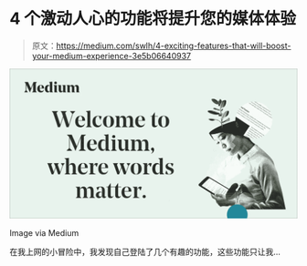 # 4 个激动人心的功能将提升您的媒体体验

> 原文：<https://medium.com/swlh/4-exciting-features-that-will-boost-your-medium-experience-3e5b06640937>

![](img/c375e7da768e7c013a409734958507f4.png)

Image via Medium

在我上网的小冒险中，我发现自己登陆了几个有趣的功能，这些功能只让我…
